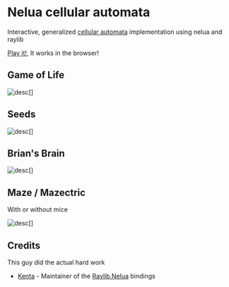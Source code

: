 # Nelua cellular automata

Interactive, generalized [cellular automata](https://en.wikipedia.org/wiki/Cellular_automaton) implementation using nelua and raylib

[Play it!](), It works in the browser!

## Game of Life

![desc](./images/image.jpg)[]

## Seeds

![desc](./images/image.jpg)[]

## Brian's Brain

![desc](./images/image.jpg)[]

## Maze / Mazectric

With or without mice

![desc](./images/image.jpg)[]

## Credits

This guy did the actual hard work

- [Kenta](https://github.com/Its-Kenta) - Maintainer of the [Raylib.Nelua](https://github.com/Its-Kenta/Raylib.nelua) bindings
